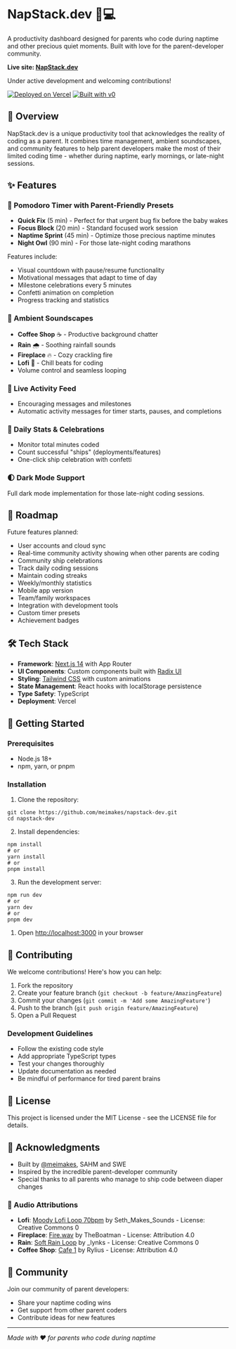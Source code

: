 # NapStack.dev 🍼💻

A productivity dashboard designed for parents who code during naptime and other precious quiet moments. Built with love for the parent-developer community.

**Live site: [NapStack.dev](https://napstack.dev)**

Under active development and welcoming contributions!

[![Deployed on Vercel](https://img.shields.io/badge/Deployed%20on-Vercel-black?style=for-the-badge&logo=vercel)](https://vercel.com/mei-made-it/v0-napstack-dev)
[![Built with v0](https://img.shields.io/badge/Built%20with-v0.dev-black?style=for-the-badge)](https://v0.dev/chat/projects/EHbkPNpUprM)

## 🌟 Overview

NapStack.dev is a unique productivity tool that acknowledges the reality of coding as a parent. It combines time management, ambient soundscapes, and community features to help parent developers make the most of their limited coding time - whether during naptime, early mornings, or late-night sessions.

## ✨ Features

### 🍅 Pomodoro Timer with Parent-Friendly Presets

- **Quick Fix** (5 min) - Perfect for that urgent bug fix before the baby wakes
- **Focus Block** (20 min) - Standard focused work session
- **Naptime Sprint** (45 min) - Optimize those precious naptime minutes
- **Night Owl** (90 min) - For those late-night coding marathons

Features include:

- Visual countdown with pause/resume functionality
- Motivational messages that adapt to time of day
- Milestone celebrations every 5 minutes
- Confetti animation on completion
- Progress tracking and statistics

### 🎵 Ambient Soundscapes

- **Coffee Shop** ☕ - Productive background chatter
- **Rain** 🌧️ - Soothing rainfall sounds
- **Fireplace** 🔥 - Cozy crackling fire
- **Lofi** 🎵 - Chill beats for coding
- Volume control and seamless looping

### 👥 Live Activity Feed

- Encouraging messages and milestones
- Automatic activity messages for timer starts, pauses, and completions

### 🎉 Daily Stats & Celebrations

- Monitor total minutes coded
- Count successful "ships" (deployments/features)
- One-click ship celebration with confetti

### 🌓 Dark Mode Support

Full dark mode implementation for those late-night coding sessions.

## 🎯 Roadmap

Future features planned:

- User accounts and cloud sync
- Real-time community activity showing when other parents are coding
- Community ship celebrations
- Track daily coding sessions
- Maintain coding streaks
- Weekly/monthly statistics
- Mobile app version
- Team/family workspaces
- Integration with development tools
- Custom timer presets
- Achievement badges

## 🛠️ Tech Stack

- **Framework**: [Next.js 14](https://nextjs.org/) with App Router
- **UI Components**: Custom components built with [Radix UI](https://www.radix-ui.com/)
- **Styling**: [Tailwind CSS](https://tailwindcss.com/) with custom animations
- **State Management**: React hooks with localStorage persistence
- **Type Safety**: TypeScript
- **Deployment**: Vercel

## 🚀 Getting Started

### Prerequisites

- Node.js 18+
- npm, yarn, or pnpm

### Installation

1. Clone the repository:

```shell
git clone https://github.com/meimakes/napstack-dev.git
cd napstack-dev
```

2. Install dependencies:

```shell
npm install
# or
yarn install
# or
pnpm install
```

3. Run the development server:

```shell
npm run dev
# or
yarn dev
# or
pnpm dev
```

1. Open [http://localhost:3000](http://localhost:3000) in your browser

## 🤝 Contributing

We welcome contributions! Here's how you can help:

1. Fork the repository
2. Create your feature branch (`git checkout -b feature/AmazingFeature`)
3. Commit your changes (`git commit -m 'Add some AmazingFeature'`)
4. Push to the branch (`git push origin feature/AmazingFeature`)
5. Open a Pull Request

### Development Guidelines

- Follow the existing code style
- Add appropriate TypeScript types
- Test your changes thoroughly
- Update documentation as needed
- Be mindful of performance for tired parent brains

## 📄 License

This project is licensed under the MIT License - see the LICENSE file for details.

## 👏 Acknowledgments

- Built by [@meimakes](https://x.com/meimakes), SAHM and SWE
- Inspired by the incredible parent-developer community
- Special thanks to all parents who manage to ship code between diaper changes

### 🎵 Audio Attributions

- **Lofi**: [Moody Lofi Loop 70bpm](https://freesound.org/s/659309/) by Seth_Makes_Sounds - License: Creative Commons 0
- **Fireplace**: [Fire.wav](https://freesound.org/s/347706/) by TheBoatman - License: Attribution 4.0
- **Rain**: [Soft Rain Loop](https://freesound.org/s/595717/) by _lynks - License: Creative Commons 0
- **Coffee Shop**: [Cafe 1](https://freesound.org/s/165280/) by Rylius - License: Attribution 4.0

## 💬 Community

Join our community of parent developers:

- Share your naptime coding wins
- Get support from other parent coders
- Contribute ideas for new features

---

*Made with ❤️ for parents who code during naptime*
